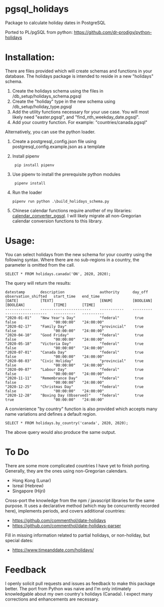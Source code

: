 # pgsql_holidays
Package to calculate holiday dates in PostgreSQL

Ported to PL/pgSQL from python: https://github.com/dr-prodigy/python-holidays

# Installation:

There are files provided which will create schemas and functions in your database. The holidays package is intended to reside in a new "holidays" schema.

1. Create the holidays schema using the files in /db_setup/holidays_schema.pgsql
2. Create the "holiday" type in the new schema using /db_setup/holiday_type.pgsql
3. Add the utility functions necessary for your use case. You will most likely need "easter.pgsql", and "find_nth_weekday_date.pgsql".
4. Add your country function. For example: "countries/canada.pgsql"

Alternatively, you can use the python loader.

1. Create a postgresql_config.json file using postgresql_config.example.json as a template
2. Install pipenv

		pip install pipenv

3. Use pipenv to install the prerequisite python modules

		pipenv install

4.  Run the loader

		pipenv run python .\build_holidays_schema.py

5. Chinese calendar functions require another of my libraries: [calendar_converter_pgsql](https://github.com/christopherthompson81/calendar_converter_pgsql). I will likely migrate all non-Gregorian calendar conversion functions to this library.

# Usage:

You can select holidays from the new schema for your country using the following syntax. Where there are no sub-regions in a country, the parameter is omitted from the call.

	SELECT * FROM holidays.canada('ON', 2020, 2020);

The query will return the results:

	datestamp       description                authority      day_off      observation_shifted   start_time   end_time        
	[DATE]          [TEXT]                     [ENUM]         [BOOLEAN]    [BOOLEAN]             [TIME]       [TIME]
	------------    -----------------------    -----------    ---------    -------------------   ----------   ----------
	"2020-01-01"	"New Year's Day"           "federal"       true        false                 "00:00:00"   "24:00:00"
	"2020-02-17"	"Family Day"               "provincial"    true        false                 "00:00:00"   "24:00:00"
	"2020-04-10"	"Good Friday"              "federal"       true        false                 "00:00:00"   "24:00:00"
	"2020-05-18"	"Victoria Day"             "federal"       true        false                 "00:00:00"   "24:00:00"
	"2020-07-01"	"Canada Day"               "federal"       true        false                 "00:00:00"   "24:00:00"
	"2020-08-03"	"Civic Holiday"            "provincial"    true        false                 "00:00:00"   "24:00:00"
	"2020-09-07"	"Labour Day"               "federal"       true        false                 "00:00:00"   "24:00:00"
	"2020-11-11"	"Remembrance Day"          "federal"       true        false                 "00:00:00"   "24:00:00"
	"2020-12-25"	"Christmas Day"            "federal"       true        false                 "00:00:00"   "24:00:00"
	"2020-12-28"	"Boxing Day (Observed)"    "federal"       true        true                  "00:00:00"   "24:00:00"



A convienience "by country" function is also provided which accepts many name variations and defines a default region.

	SELECT * FROM holidays.by_country('canada', 2020, 2020);

The above query would also produce the same output.

# To Do

There are some more complicated countries I have yet to finish porting. Generally, they are the ones using non-Gregorian calendars.

* Hong Kong (Lunar)
* Isreal (Hebrew)
* Singapore (Hijri)

Cross-port the knowledge from the npm / javascript libraries for the same purpose. It uses a declarative method (which may be concurrently recorded here), implements periods, and covers additional countries:

* https://github.com/commenthol/date-holidays
* https://github.com/commenthol/date-holidays-parser

Fill in missing information related to partial holidays, or non-holiday, but special dates:

* https://www.timeanddate.com/holidays/

# Feedback

I openly solicit pull requests and issues as feedback to make this package better. The port from Python was naive and I'm only intimately knowledgable about my own country's holidays (Canada). I expect many corrections and enhancements are necessary.